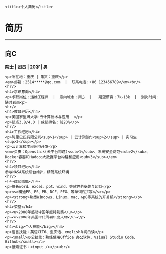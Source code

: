 <html>
<head>
    <meta charset="utf-8" />

    <title>个人简历</title>
</head>
<body>
    <h1>简历</h1>
    <hr>
    <h2>向C</h2>

   <strong>院士  |  团员 | 20岁  | 男  </strong>

    <p>所在地：重庆 | 籍贯：重庆</p>
    <em>邮箱：2514*****@qq.com  |  联系电话：+86 123456789</em><br/>
    <hr/>   
    <h4>求职意向</h4>
    <p>求职岗位：运维工程师  |  意向城市：南方  |   期望薪资：7k-13k  |  到岗时间：随时到岗<p>
    <hr/>   
    <h4>教育经历</h4>
    <p>美国家里蹲大学·云计算技术与应用  </p>
    <p>绩点3.8/4.0 | 成绩排名：前20%</p>
    <hr/>   
    <h4>工作经历</h4>
    <p>阿里巴巴有限公司<sup>1</sup> | 云计算部门<sup>2</sup> | 实习生<sup>3</sup></p>
    <p>云计算技术应用与开发</p>
    <em>负责：Openstack(云平台构建)<sub>1</sub>、系统安全防范<sub>2</sub>、Docker容器和Hadoop大数据平台构建和应用<sub>3</sub></em>
    <hr/>   
    <h4>项目经历</h4>
    参与NASA系统后台维护，精简系统环境
    <hr/>   
    <h4>擅长技能</h4>
    <p>擅长word、excel、ppt、wind、等软件的安装与卸载</p>
    <p><s>精通PE、PS、PB、DCF、PEG、等单词的拼写</s></p>
    <p><strong>熟悉Windows、Linux、mac、wp8等系统的开关机</strong></p>
    <hr/>   
    <h4>荣誉</h4>
    <p><u>2008年感动中国年度特别奖</u></p>
    <p><u>2006年美国时代周刊年度人物</u></p>
    <hr/>   
    <h4><big>个人技能</big></h4>
    <p>语言技能：英语CET6、重庆话、english单词的读</p>
    <p><small>办公技能：熟练使用Office 办公软件、Vsiual Studio Code、Github</small></p>
    <p>搜索证书：<input /></p><br/>
    
</body>
</html>